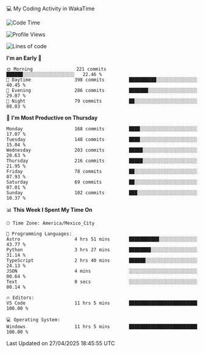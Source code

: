 💻 My Coding Activity in WakaTime
<!--START_SECTION:waka-->
![Code Time](http://img.shields.io/badge/Code%20Time-365%20hrs%2012%20mins-blue)

![Profile Views](http://img.shields.io/badge/Profile%20Views-0-blue)

![Lines of code](https://img.shields.io/badge/From%20Hello%20World%20I%27ve%20Written-1.9%20million%20lines%20of%20code-blue)

**I'm an Early 🐤** 

```text
🌞 Morning                221 commits         ██████░░░░░░░░░░░░░░░░░░░   22.46 % 
🌆 Daytime                398 commits         ██████████░░░░░░░░░░░░░░░   40.45 % 
🌃 Evening                286 commits         ███████░░░░░░░░░░░░░░░░░░   29.07 % 
🌙 Night                  79 commits          ██░░░░░░░░░░░░░░░░░░░░░░░   08.03 % 
```
📅 **I'm Most Productive on Thursday** 

```text
Monday                   168 commits         ████░░░░░░░░░░░░░░░░░░░░░   17.07 % 
Tuesday                  148 commits         ████░░░░░░░░░░░░░░░░░░░░░   15.04 % 
Wednesday                203 commits         █████░░░░░░░░░░░░░░░░░░░░   20.63 % 
Thursday                 216 commits         █████░░░░░░░░░░░░░░░░░░░░   21.95 % 
Friday                   78 commits          ██░░░░░░░░░░░░░░░░░░░░░░░   07.93 % 
Saturday                 69 commits          ██░░░░░░░░░░░░░░░░░░░░░░░   07.01 % 
Sunday                   102 commits         ███░░░░░░░░░░░░░░░░░░░░░░   10.37 % 
```


📊 **This Week I Spent My Time On** 

```text
🕑︎ Time Zone: America/Mexico_City

💬 Programming Languages: 
Astro                    4 hrs 51 mins       ███████████░░░░░░░░░░░░░░   43.77 % 
Python                   3 hrs 27 mins       ████████░░░░░░░░░░░░░░░░░   31.14 % 
TypeScript               2 hrs 40 mins       ██████░░░░░░░░░░░░░░░░░░░   24.13 % 
JSON                     4 mins              ░░░░░░░░░░░░░░░░░░░░░░░░░   00.64 % 
Text                     0 secs              ░░░░░░░░░░░░░░░░░░░░░░░░░   00.14 % 

🔥 Editors: 
VS Code                  11 hrs 5 mins       █████████████████████████   100.00 % 

💻 Operating System: 
Windows                  11 hrs 5 mins       █████████████████████████   100.00 % 
```


 Last Updated on 27/04/2025 18:45:55 UTC
<!--END_SECTION:waka-->
